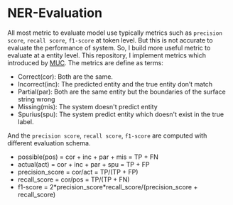 # NER-Evaluation

All most metric to evaluate model use typically metrics such as `precision score`, `recall score`, `f1-score` at token level.
But this is not accurate to evaluate the performance of system. So, I build more useful metric to evaluate at a entity level.
This repository, I implement metrics which introduced by [MUC](https://www.aclweb.org/anthology/M93-1007/).
The metrics are define as terms:
- Correct(cor): Both are the same.
- Incorrect(inc): The predicted entity and the true entity don’t match
- Partial(par): Both are the same entity but the boundaries of the surface string wrong
- Missing(mis): The system doesn't predict entity
- Spurius(spu): The system predict entity which doesn't exist in the true label.

And the `precision score`, `recall score`, `f1-score` are computed with different evaluation schema.
- possible(pos) = cor + inc + par + mis = TP + FN
- actual(act) = cor + inc + par + spu = TP + FP
- precision_score = cor/act = TP/(TP + FP)
- recall_score = cor/pos = TP/(TP + FN)
- f1-score = 2\*precision_score*recall_score/(precision_score + recall_score)
